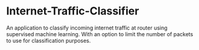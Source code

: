 # Internet-Traffic-Classifier
An application to classify incoming internet traffic at router using supervised machine learning. With an option to limit the number of packets to use for classification purposes.
